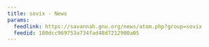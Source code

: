 ```yaml
---
title: sovix - News
params:
  feedlink: https://savannah.gnu.org/news/atom.php?group=sovix
  feedid: 180dcc969753a734fad48d7212900a05
---
```

